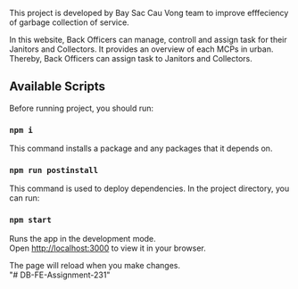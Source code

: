 This project is developed by Bay Sac Cau Vong team to improve efffeciency of garbage collection of service.

In this website, Back Officers can manage, controll and assign task for their Janitors and Collectors. It provides an overview of each MCPs in urban. Thereby, Back Officers can assign task to Janitors and  Collectors.

## Available Scripts

Before running project, you should run: 

### `npm i`

This command installs a package and any packages that it depends on. 

### `npm run postinstall`

This command is used to deploy dependencies.
In the project directory, you can run:

### `npm start`

Runs the app in the development mode.\
Open [http://localhost:3000](http://localhost:3000) to view it in your browser.

The page will reload when you make changes.\
"# DB-FE-Assignment-231" 

